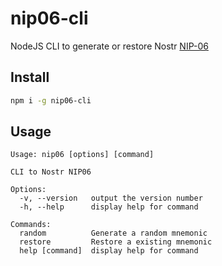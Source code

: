 # nip06-cli

NodeJS CLI to generate or restore Nostr [NIP-06](https://github.com/nostr-protocol/nips/blob/master/06.md)

## Install

```bash
npm i -g nip06-cli
```

## Usage

```
Usage: nip06 [options] [command]

CLI to Nostr NIP06

Options:
  -v, --version   output the version number
  -h, --help      display help for command

Commands:
  random          Generate a random mnemonic
  restore         Restore a existing mnemonic
  help [command]  display help for command
```
